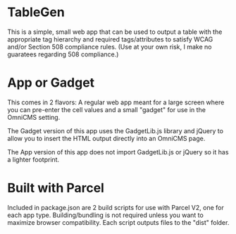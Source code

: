 # TableGen
This is a simple, small web app that can be used to output a table with the appropriate tag hierarchy and required tags/attributes to satisfy WCAG and/or Section 508 compliance rules. (Use at your own risk, I make no guaratees regarding 508 compliance.)

# App or Gadget
This comes in 2 flavors: A regular web app meant for a large screen where you can pre-enter the cell values and a small "gadget" for use in the OmniCMS setting. 

The Gadget version of this app uses the GadgetLib.js library and jQuery to allow you to insert the HTML output directly into an OmniCMS page. 

The App version of this app does not import GadgetLib.js or jQuery so it has a lighter footprint. 

# Built with Parcel

Included in package.json are 2 build scripts for use with Parcel V2, one for each app type. Building/bundling is not required unless you want to maximize browser compatibility. Each script outputs files to the "dist" folder. 
